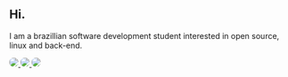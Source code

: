 ## Hi.
I am a brazillian software development student interested in open source, linux and back-end.

<a href="https://docs.djangoproject.com/">
  <img src="https://img.shields.io/badge/Django-092E20?style=for-the-badge&logo=django&logoColor=white" style="border-radius: 0.5em;">
</a>

<a href="https://ubuntu-mate.org/">
  <img src="https://img.shields.io/badge/Linux-FCC624?style=for-the-badge&logo=linux&logoColor=black" style="border-radius: 0.5em;">
</a>

<a href="https://discordapp.com/users/ron#8729">
  <img src="https://badgen.net/badge/icon/discord?icon=discord&label" style="border-radius: 0.5em;">
</a>
<!--
**rommuloifrn/rommuloifrn** is a ✨ _special_ ✨ repository because its `README.md` (this file) appears on your GitHub profile.

Here are some ideas to get you started:

- 🔭 I’m currently working on ...
- 🌱 I’m currently learning ...
- 👯 I’m looking to collaborate on ...
- 🤔 I’m looking for help with ...
- 💬 Ask me about ...
- 📫 How to reach me: ...
- 😄 Pronouns: ...
- ⚡ Fun fact: ...
-->
